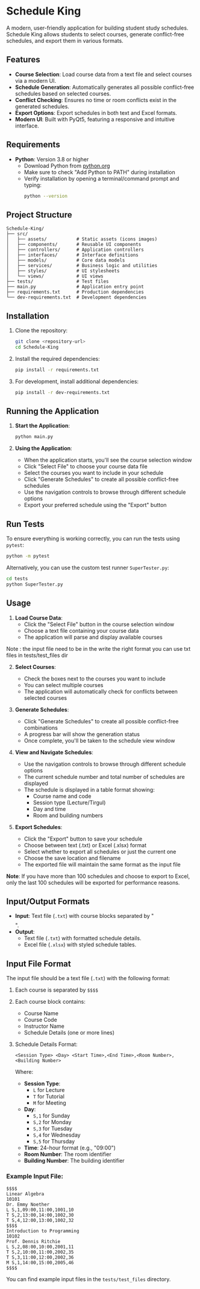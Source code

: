 # Schedule King

A modern, user-friendly application for building student study schedules. Schedule King allows students to select courses, generate conflict-free schedules, and export them in various formats.

## Features

- **Course Selection**: Load course data from a text file and select courses via a modern UI.
- **Schedule Generation**: Automatically generates all possible conflict-free schedules based on selected courses.
- **Conflict Checking**: Ensures no time or room conflicts exist in the generated schedules.
- **Export Options**: Export schedules in both text and Excel formats.
- **Modern UI**: Built with PyQt5, featuring a responsive and intuitive interface.

## Requirements

- **Python**: Version 3.8 or higher
  - Download Python from [python.org](https://www.python.org/downloads/)
  - Make sure to check "Add Python to PATH" during installation
  - Verify installation by opening a terminal/command prompt and typing:
    ```bash
    python --version
    ```

## Project Structure

```
Schedule-King/
├── src/
│   ├── assets/           # Static assets (icons images)
│   ├── components/       # Reusable UI components
│   ├── controllers/      # Application controllers
│   ├── interfaces/       # Interface definitions
│   ├── models/           # Core data models
│   ├── services/         # Business logic and utilities
│   ├── styles/           # UI stylesheets
│   └── views/            # UI views
├── tests/                # Test files
├── main.py               # Application entry point
├── requirements.txt      # Production dependencies
└── dev-requirements.txt  # Development dependencies
```

## Installation

1. Clone the repository:
   ```bash
   git clone <repository-url>
   cd Schedule-King
   ```

2. Install the required dependencies:
   ```bash
   pip install -r requirements.txt
   ```

3. For development, install additional dependencies:
   ```bash
   pip install -r dev-requirements.txt
   ```

## Running the Application

1. **Start the Application**:
   ```bash
   python main.py
   ```

2. **Using the Application**:
   - When the application starts, you'll see the course selection window
   - Click "Select File" to choose your course data file
   - Select the courses you want to include in your schedule
   - Click "Generate Schedules" to create all possible conflict-free schedules
   - Use the navigation controls to browse through different schedule options
   - Export your preferred schedule using the "Export" button

## Run Tests
To ensure everything is working correctly, you can run the tests using `pytest`:

```bash
python -m pytest
```

Alternatively, you can use the custom test runner `SuperTester.py`:

```bash
cd tests
python SuperTester.py
```

## Usage

1. **Load Course Data**:
   - Click the "Select File" button in the course selection window
   - Choose a text file containing your course data
   - The application will parse and display available courses

Note : the input file need to be in the write the right format you can use txt files in tests/test_files dir 

2. **Select Courses**:
   - Check the boxes next to the courses you want to include
   - You can select multiple courses
   - The application will automatically check for conflicts between selected courses

3. **Generate Schedules**:
   - Click "Generate Schedules" to create all possible conflict-free combinations
   - A progress bar will show the generation status
   - Once complete, you'll be taken to the schedule view window

4. **View and Navigate Schedules**:
   - Use the navigation controls to browse through different schedule options
   - The current schedule number and total number of schedules are displayed
   - The schedule is displayed in a table format showing:
     - Course name and code
     - Session type (Lecture/Tirgul)
     - Day and time
     - Room and building numbers

5. **Export Schedules**:
   - Click the "Export" button to save your schedule
   - Choose between text (.txt) or Excel (.xlsx) format
   - Select whether to export all schedules or just the current one
   - Choose the save location and filename
   - The exported file will maintain the same format as the input file

**Note**: If you have more than 100 schedules and choose to export to Excel, only the last 100 schedules will be exported for performance reasons.

## Input/Output Formats

- **Input**: Text file (`.txt`) with course blocks separated by "$$$$".
- **Output**: 
  - Text file (`.txt`) with formatted schedule details.
  - Excel file (`.xlsx`) with styled schedule tables.

## Input File Format

The input file should be a text file (`.txt`) with the following format:

1. Each course is separated by `$$$$`
2. Each course block contains:
   - Course Name
   - Course Code
   - Instructor Name
   - Schedule Details (one or more lines)

3. Schedule Details Format:
   ```
   <Session Type> <Day> <Start Time>,<End Time>,<Room Number>,<Building Number>
   ```
   Where:
   - **Session Type**: 
     - `L` for Lecture
     - `T` for Tutorial
     - `M` for Meeting
   - **Day**: 
     - `S,1` for Sunday
     - `S,2` for Monday
     - `S,3` for Tuesday
     - `S,4` for Wednesday
     - `S,5` for Thursday
   - **Time**: 24-hour format (e.g., "09:00")
   - **Room Number**: The room identifier
   - **Building Number**: The building identifier

### Example Input File:
```
$$$$
Linear Algebra
10101
Dr. Emmy Noether
L S,1,09:00,11:00,1001,10 
T S,2,13:00,14:00,1002,30
T S,4,12:00,13:00,1002,32
$$$$
Introduction to Programming
10102
Prof. Dennis Ritchie
L S,2,08:00,10:00,2001,11
T S,2,10:00,11:00,2002,35
T S,3,11:00,12:00,2002,36
M S,1,14:00,15:00,2005,46
$$$$
```

You can find example input files in the `tests/test_files` directory.

